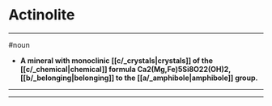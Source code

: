 # Actinolite
---
#noun
- **A mineral with monoclinic [[c/_crystals|crystals]] of the [[c/_chemical|chemical]] formula Ca2(Mg,Fe)5Si8O22(OH)2, [[b/_belonging|belonging]] to the [[a/_amphibole|amphibole]] group.**
---
---

